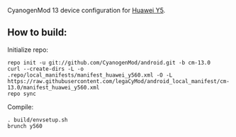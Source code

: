 CyanogenMod 13 device configuration for [Huawei Y5](http://www.modaco.com/forums/topic/376952-cyanogenmod-13/).

How to build:
-------------

Initialize repo:

    repo init -u git://github.com/CyanogenMod/android.git -b cm-13.0
    curl --create-dirs -L -o .repo/local_manifests/manifest_huawei_y560.xml -O -L https://raw.githubusercontent.com/legaCyMod/android_local_manifest/cm-13.0/manifest_huawei_y560.xml
    repo sync

Compile:

    . build/envsetup.sh
    brunch y560

